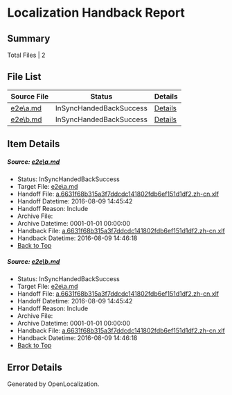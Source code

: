 # <a name='report-top'></a> Localization Handback Report

## Summary
 Total Files | 2

## File List
 Source File | Status | Details 
 ----------- | ------ | ------- 
 [e2e\a.md](https://github.com/OpenLocalizationTestOrg/oltest/blob/38396869a75c8392c7dc08b5504d76ee88da9d4f/e2e/a.md) | InSyncHandedBackSuccess | [Details](#45d4a5751c1a4fdaf2e5867678f27b0a20270a991)
 [e2e\b.md](https://github.com/OpenLocalizationTestOrg/oltest/blob/38396869a75c8392c7dc08b5504d76ee88da9d4f/e2e/b.md) | InSyncHandedBackSuccess | [Details](#45d4a5751c1a4fdaf2e5867678f27b0a20270a992)

## Item Details
##### <a name='45d4a5751c1a4fdaf2e5867678f27b0a20270a991'></a> Source: [e2e\a.md](https://github.com/OpenLocalizationTestOrg/oltest/blob/38396869a75c8392c7dc08b5504d76ee88da9d4f/e2e/a.md)
* Status: InSyncHandedBackSuccess
* Target File: [e2e\a.md](https://github.com/OpenLocalizationTestOrg/ol-test-zhcn/blob/2963b26f1745304b58ba27787bca107e3489aa79/e2e/a.md)
* Handoff File: [a.6631f68b315a3f7ddcdc141802fdb6ef151d1df2.zh-cn.xlf](https://github.com/OpenLocalizationTestOrg/olhandoff-e2e/blob/12319d7294b486151657e2fd9f8599cda86dea6e/ol-handoff/OpenLocalizationTestOrg/ol-test-zhcn/ci/ht/a.6631f68b315a3f7ddcdc141802fdb6ef151d1df2.zh-cn.xlf)
* Handoff Datetime: 2016-08-09 14:45:42
* Handoff Reason: Include
* Archive File: 
* Archive Datetime: 0001-01-01 00:00:00
* Handback File: [a.6631f68b315a3f7ddcdc141802fdb6ef151d1df2.zh-cn.xlf](https://github.com/OpenLocalizationTestOrg/olhandback-e2e/blob/0254cc559b5df52271b16b7f20e86575ca1b82a8/ol-handback/OpenLocalizationTestOrg/ol-test-zhcn/ci/ht/a.6631f68b315a3f7ddcdc141802fdb6ef151d1df2.zh-cn.xlf)
* Handback Datetime: 2016-08-09 14:46:18
* [Back to Top](#report-top)

##### <a name='45d4a5751c1a4fdaf2e5867678f27b0a20270a992'></a> Source: [e2e\b.md](https://github.com/OpenLocalizationTestOrg/oltest/blob/38396869a75c8392c7dc08b5504d76ee88da9d4f/e2e/b.md)
* Status: InSyncHandedBackSuccess
* Target File: [e2e\a.md](https://github.com/OpenLocalizationTestOrg/ol-test-zhcn/blob/2963b26f1745304b58ba27787bca107e3489aa79/e2e/a.md)
* Handoff File: [a.6631f68b315a3f7ddcdc141802fdb6ef151d1df2.zh-cn.xlf](https://github.com/OpenLocalizationTestOrg/olhandoff-e2e/blob/12319d7294b486151657e2fd9f8599cda86dea6e/ol-handoff/OpenLocalizationTestOrg/ol-test-zhcn/ci/ht/a.6631f68b315a3f7ddcdc141802fdb6ef151d1df2.zh-cn.xlf)
* Handoff Datetime: 2016-08-09 14:45:42
* Handoff Reason: Include
* Archive File: 
* Archive Datetime: 0001-01-01 00:00:00
* Handback File: [a.6631f68b315a3f7ddcdc141802fdb6ef151d1df2.zh-cn.xlf](https://github.com/OpenLocalizationTestOrg/olhandback-e2e/blob/0254cc559b5df52271b16b7f20e86575ca1b82a8/ol-handback/OpenLocalizationTestOrg/ol-test-zhcn/ci/ht/a.6631f68b315a3f7ddcdc141802fdb6ef151d1df2.zh-cn.xlf)
* Handback Datetime: 2016-08-09 14:46:18
* [Back to Top](#report-top)


## Error Details

Generated by OpenLocalization.
